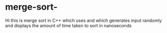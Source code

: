 # merge-sort-
Hi this is merge sort in C++ which uses and which generates input randomly and displays the amount of time taken to sort in nanoseconds
